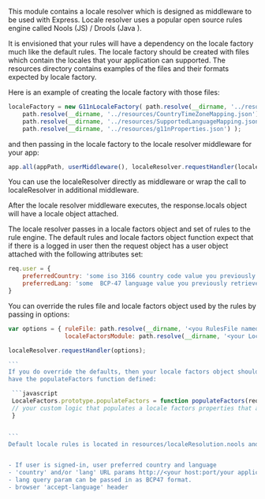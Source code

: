 This module contains a locale resolver which is designed as middleware to be used with Express.  Locale resolver uses
a popular open source rules engine called Nools (JS) / Drools (Java ).

It is envisioned that your rules will have a dependency on the locale factory much like the default rules.
The locale factory should be created with files which contain the locales that your application can supported.
The resources directory contains examples of the files and their formats expected by locale factory.

Here is an example of creating the locale factory with those files:
```javascript
localeFactory = new G11nLocaleFactory( path.resolve(__dirname, '../resources/BCP47LocaleMapping.json'),
    path.resolve(__dirname, '../resources/CountryTimeZoneMapping.json'),
    path.resolve(__dirname, '../resources/SupportedLanguageMapping.json'),
    path.resolve(__dirname, '../resources/g11nProperties.json') );


```
and then passing in the locale factory to the locale resolver middleware for your app:

```javascript
app.all(appPath, userMiddleware(), localeResolver.requestHandler(localeFactory), renderMiddlewareHandler() );

```
You can use the localeResolver directly as middleware or wrap the call to localeResolver in additional middleware.

After the locale resolver middleware executes,  the response.locals object will have a locale object attached.


The locale resolver passes in a locale factors object and set of rules to the rule engine.  The default rules and
locale factors object function expect that if there is a logged in user then the request object has a user object
attached with the following attributes set:

```javascript
req.user = {
    preferredCountry: 'some iso 3166 country code value you previously retrieved',
    preferredLang: 'some  BCP-47 language value you previously retrieved'
}

```
You can override the rules file and locale factors object used by the rules by passing in options:

````javascript
var options = { ruleFile: path.resolve(__dirname, '<you RulesFile named whatever you like>.nools'),
                localeFactorsModule: path.resolve(__dirname, '<your LocaleFactors file named LocaleFactors>') };

localeResolver.requestHandler(options);

```
If you do override the defaults, then your locale factors object should be exported/named 'LocaleFactors' and you must
have the populateFactors function defined:

 ```javascript
 LocaleFactors.prototype.populateFactors = function populateFactors(req) {
 // your custom logic that populates a locale factors properties that are used by your custom rules
 }


```
Default locale rules is located in resources/localeResolution.nools and uses the following properties:


- If user is signed-in, user preferred country and language
- 'country' and/or 'lang' URL params http://<your host:port/your applicaton>?country=DE&lang=de_DE
- lang query param can be passed in as BCP47 format.
- browser 'accept-language' header



